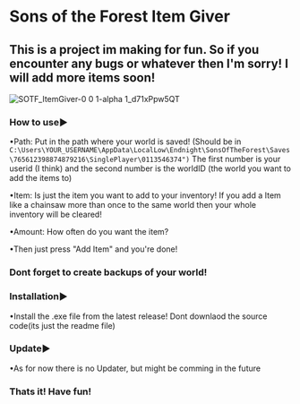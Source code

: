 # Sons of the Forest Item Giver

## This is a project im making for fun. So if you encounter any bugs or whatever then I'm sorry! I will add more items soon!

![SOTF_ItemGiver-0 0 1-alpha 1_d71xPpw5QT](https://user-images.githubusercontent.com/75085509/223226954-210ba779-7f4a-4e27-a71c-f6423b25aad9.png)

### How to use▶

  •Path: Put in the path where your world is saved! (Should be in ````C:\Users\YOUR_USERNAME\AppData\LocalLow\Endnight\SonsOfTheForest\Saves\765612398874879216\SinglePlayer\0113546374")````
The first number is your userid (I think) and the second number is the worldID (the world you want to add the items to)
  
  •Item: Is just the item you want to add to your inventory! If you add a Item like a chainsaw more than once to the same world then your whole inventory will be cleared!
  
  •Amount: How often do you want the item?
  
  •Then just press "Add Item" and you're done!
  
### Dont forget to create backups of your world!

### Installation▶

  •Install the .exe file from the latest release! Dont downlaod the source code(its just the readme file)
### Update▶
  •As for now there is no Updater, but might be comming in the future
 
### Thats it! Have fun!
